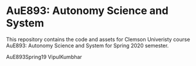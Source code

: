 # AuE893: Autonomy Science and System

This repository contains the code and assets for Clemson Univeristy course AuE893: Autonomy Science and System for Spring 2020 semester. 


AuE893Spring19 VipulKumbhar
